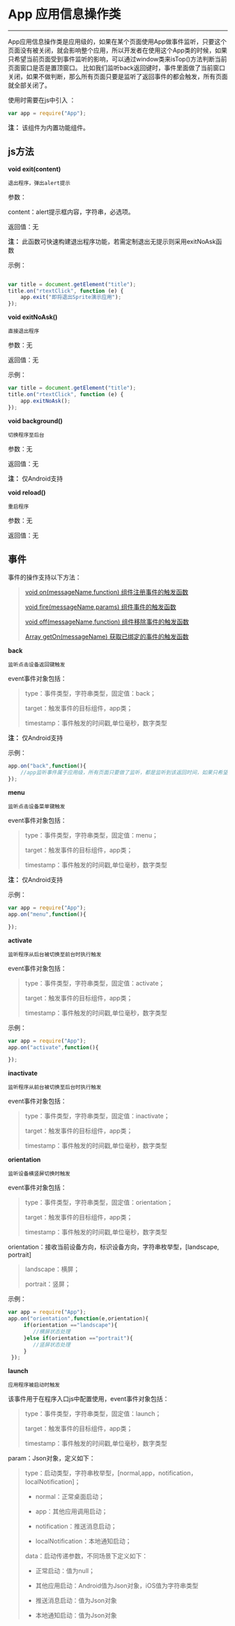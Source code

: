 # App 应用信息操作类

----------



App应用信息操作类是应用级的，如果在某个页面使用App做事件监听，只要这个页面没有被关闭，就会影响整个应用，所以开发者在使用这个App类的时候，如果只希望当前页面受到事件监听的影响，可以通过window类来isTop()方法判断当前页面窗口是否是置顶窗口。 比如我们监听back返回键时，事件里面做了当前窗口关闭，如果不做判断，那么所有页面只要是监听了返回事件的都会触发，所有页面就全部关闭了。

使用时需要在js中引入 ：

```javascript
var app = require("App"); 
```

**注：** 该组件为内置功能组件。

<h2 id="cid_1">js方法</h2>   


**void exit(content)**  

<code>退出程序，弹出alert提示</code>  

参数：  

content：alert提示框内容，字符串，必选项。

返回值：无

**注：**  此函数可快速构建退出程序功能，若需定制退出无提示则采用exitNoAsk函数

示例：

```javascript

var title = document.getElement("title");
title.on("rtextClick", function (e) {
    app.exit("即将退出Sprite演示应用");
});

```

**void exitNoAsk()**  

<code>直接退出程序</code> 

参数：无

返回值：无

示例：

```javascript
var title = document.getElement("title");
title.on("rtextClick", function (e) {
    app.exitNoAsk();
});
```



**void background()**  

<code>切换程序至后台</code>    

参数：无

返回值：无

**注：** 仅Android支持



**void reload()**  

<code>重启程序</code>  

参数：无  

返回值：无  


<h2 id="cid_2">事件</h2> 

事件的操作支持以下方法：

> [void on(messageName,function)   组件注册事件的触发函数](https://gitdocument.exmobi.cn/sprite-begin/ggff.html#jjxg_1)   
> 
> [void fire(messageName,params)  组件事件的触发函数](https://gitdocument.exmobi.cn/sprite-begin/ggff.html#jjxg_2)   
> 
> [void off(messageName,function)  组件移除事件的触发函数](https://gitdocument.exmobi.cn/sprite-begin/ggff.html#jjxg_3)  
>  
> [Array getOn(messageName)  获取已绑定的事件的触发函数](https://gitdocument.exmobi.cn/sprite-begin/ggff.html#jjxg_4)   

**back**  

<code>监听点击设备返回键触发</code>  

event事件对象包括：

> type：事件类型，字符串类型，固定值：back；
> 
> target：触发事件的目标组件，app类；
> 
> timestamp：事件触发的时间戳,单位毫秒，数字类型

**注：** 仅Android支持

示例：

```javascript
app.on("back",function(){
	//app监听事件属于应用级，所有页面只要做了监听，都是监听到该返回时间，如果只希望当前页页面做监听触发操作，需要通过window类里面isTop方法判断当前页面是否是置顶页面
});
```

**menu**  

<code>监听点击设备菜单键触发</code>  

event事件对象包括：

> type：事件类型，字符串类型，固定值：menu；
> 
> target：触发事件的目标组件，app类；
> 
> timestamp：事件触发的时间戳,单位毫秒，数字类型

**注：** 仅Android支持

示例：

```javascript
var app = require("App");
app.on("menu",function(){

});
```

**activate**  


<code>监听程序从后台被切换至前台时执行触发</code>  

event事件对象包括：

> type：事件类型，字符串类型，固定值：activate；
> 
> target：触发事件的目标组件，app类；
> 
> timestamp：事件触发的时间戳,单位毫秒，数字类型


示例：

```javascript
var app = require("App");
app.on("activate",function(){

});
```

**inactivate**  

<code>监听程序从前台被切换至后台时执行触发</code>  

event事件对象包括：

> type：事件类型，字符串类型，固定值：inactivate；
> 
> target：触发事件的目标组件，app类；
> 
> timestamp：事件触发的时间戳,单位毫秒，数字类型


**orientation**  

<code>监听设备横竖屏切换时触发</code>   

event事件对象包括： 

> type：事件类型，字符串类型，固定值：orientation；
> 
> target：触发事件的目标组件，app类；
> 
> timestamp：事件触发的时间戳,单位毫秒，数字类型 

orientation：接收当前设备方向，标识设备方向，字符串枚举型，[landscape, portrait]

> landscape：横屏；
> 
> portrait：竖屏；

示例：

```javascript
var app = require("App");
app.on("orientation",function(e,orientation){
     if(orientation =="landscape"){
        //横屏状态处理
     }else if(orientation =="portrait"){
        //竖屏状态处理
     }
 });
```


**launch**  

<code>应用程序被启动时触发</code> 

该事件用于在程序入口js中配置使用，event事件对象包括：  

> type：事件类型，字符串类型，固定值：launch；
> 
> target：触发事件的目标组件，app类；
> 
> timestamp：事件触发的时间戳,单位毫秒，数字类型

param：Json对象，定义如下：  

> type：启动类型，字符串枚举型，[normal,app，notification，localNotification]；
> 
> - normal：正常桌面启动；
> 
> - app：其他应用调用启动；
> 
> - notification：推送消息启动；
> 
> - localNotification：本地通知启动；
> 
> data：启动传递参数，不同场景下定义如下：
> 
> - 正常启动：值为null；
> 
> - 其他应用启动：Android值为Json对象，iOS值为字符串类型
> 
> - 推送消息启动：值为Json对象
> 
> - 本地通知启动：值为Json对象
 
